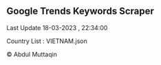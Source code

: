 

## Google Trends Keywords Scraper 
 
Last Update 18-03-2023 , 22:34:00

Country List :
VIETNAM.json



© Abdul Muttaqin 
